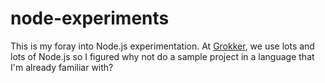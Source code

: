 # node-experiments

This is my foray into Node.js experimentation. At [Grokker](grokker.com), we use lots and lots of Node.js so I figured why not do a sample project in a language that I'm already familiar with?

